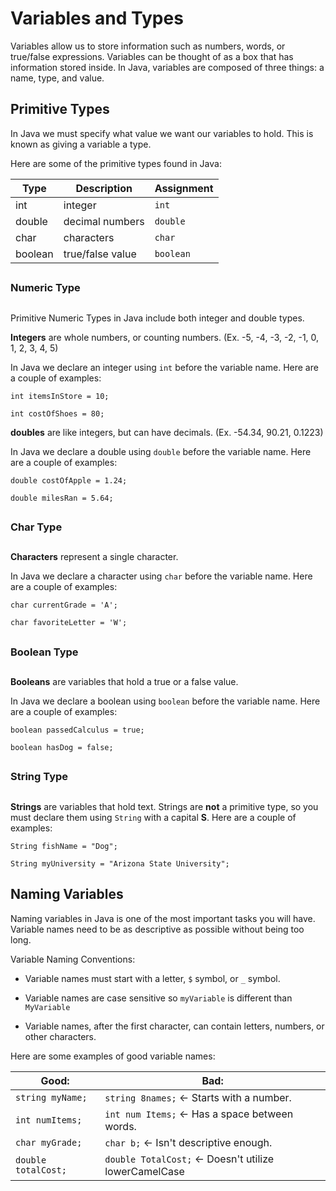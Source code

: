 # Variables and Types

Variables allow us to store information such as numbers, words, or true/false expressions. Variables can be thought of as a box that has information stored inside. In Java, variables are composed of three things: a name, type, and value. 

## Primitive Types

In Java we must specify what value we want our variables to hold. This is known as giving a variable a type. 

Here are some of the primitive types found in Java:

| Type | Description | Assignment |
| -- | -- | -- |
| int | integer | ``int`` |
| double | decimal numbers | ``double`` |
| char | characters | ``char``  |
| boolean | true/false value | ``boolean`` |

## 
### Numeric Type
## 

Primitive Numeric Types in Java include both integer and double types. 

**Integers** are whole numbers, or counting numbers. 
(Ex. -5, -4, -3, -2, -1, 0, 1, 2, 3, 4, 5)

In Java we declare an integer using ``int`` before the variable name. Here are a couple of examples: 

`` int itemsInStore = 10; ``

`` int costOfShoes = 80; ``

**doubles** are like integers, but can have decimals. (Ex. -54.34, 90.21, 0.1223)

In Java we declare a double using ``double`` before the variable name. Here are a couple of examples:

``double costOfApple = 1.24;``

``double milesRan = 5.64;``


## 
### Char Type
## 

**Characters** represent a single character.

In Java we declare a character using ``char`` before the variable name. Here are a couple of examples:

``char currentGrade = 'A';``

``char favoriteLetter = 'W';``

## 
### Boolean Type
## 

**Booleans** are variables that hold a true or a false value.

In Java we declare a boolean using ``boolean`` before the variable name. Here are a couple of examples:

``boolean passedCalculus = true;``

``boolean hasDog = false;``

## 
### String Type
## 

**Strings** are variables that hold text. Strings are **not** a primitive type, so you must declare them using ``String`` with a capital **S**. Here are a couple of examples:

``String fishName = "Dog";``

``String myUniversity = "Arizona State University";``

## Naming Variables

Naming variables in Java is one of the most important tasks you will have. Variable names need to be as descriptive as possible without being too long.

Variable Naming Conventions:

- Variable names must start with a letter, ``$`` symbol, or ``_`` symbol.

- Variable names are case sensitive so ``myVariable`` is different than ``MyVariable``

- Variable names, after the first character, can contain letters, numbers, or other characters.


Here are some examples of good variable names:

| Good: | Bad: |
| -- | -- |
| ``string myName;`` | ``string 8names;`` <- Starts with a number. |
| ``int numItems;`` | ``int num Items;`` <- Has a space between words. |
| ``char myGrade;`` | ``char b;`` <- Isn't descriptive enough. |
| ``double totalCost;`` | ``double TotalCost;`` <- Doesn't utilize lowerCamelCase    |


